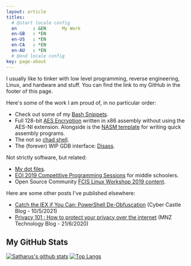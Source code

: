```yaml
---
layout: article
titles:
  # @start locale config
  en      : &EN      My Work 
  en-GB   : *EN
  en-US   : *EN
  en-CA   : *EN
  en-AU   : *EN
  # @end locale config
key: page-about
---
```


I usually like to tinker with low level programming, reverse engineering, Linux, and hardware and stuff. You can find the link to my GitHub in the footer of this page. 

Here's some of the work I am proud of, in no particular order:

- Check out some of my [Bash Snippets](https://github.com/Satharus/Bash-Snippets).
- Full 128-bit [AES Encryption](https://github.com/Satharus/AES-Encryption) written in x86 assembly without using the AES-NI extension. Alongside is the [NASM template](https://github.com/Satharus/NASM-Template) for writing quick assembly programs.
- The not so [chad shell](https://github.com/Satharus/Chell).
- The (forever) WIP GDB interface: [Disass](https://github.com/Satharus/Disass).


Not strictly software, but related:

- [My dot files](https://github.com/Satharus/dotfiles).
- [EOI 2019 Competitive Programming Sessions](https://github.com/Satharus/EOI-Preparation-Sessions) for middle schoolers.
- Open Source Community [FCIS Linux Workshop 2019 content](https://github.com/Satharus/OSC19-Linux-Workshop-Sessions).

Here are some other posts I've published elsewhere:

- [Catch the IEX if You Can: PowerShell De-Obfuscation](https://blog.cybercastle.io/catch-the-iex-if-you-can-powershell-de-obfuscation/) (Cyber Castle Blog - 10/5/2021)
- [Privacy 101 : How to protect your privacy over the internet](https://mnztechnology.com/blog/privacy-101-how-to-protect-your-privacy-over-the-web) (MNZ Technology Blog - 21/6/2020)


## My GitHub Stats


[![Satharus's github stats](https://github-readme-stats.vercel.app/api?username=Satharus&show_icons=true&theme=gruvbox&include_all_commits=true&count_private=true)](https://github.com/Satharus?tab=repositories) [![Top Langs](https://github-readme-stats.vercel.app/api/top-langs/?username=Satharus&langs_count=6&layout=compact&theme=gruvbox&hide=html,javascript,scss&exclude_repo=SecurityPackage,Image-quantization)](https://github.com/Satharus?tab=repositories)

